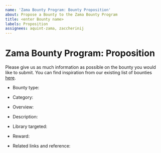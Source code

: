 ```yaml
---
name: 'Zama Bounty Program: Bounty Proposition'
about: Propose a Bounty to the Zama Bounty Program
title: <enter Bounty name>
labels: Proposition
assignees: aquint-zama, zaccherinij
---
```


# **Zama Bounty Program: Proposition**

Please give us as much information as possible on the bounty you would like to submit. You can find inspiration from our existing list of bounties [here](https://github.com/zama-ai/bounty-program/tree/main/Bounties).


<!-- Propose a bounty type: `easy_bounty`, `major_bounty`, `moonshot_bounty` -->
- Bounty type:

<!-- Propose a Category: `Application`, `Engineering`, `FPGA`,  `Machine_learning`, `Research` -->
- Category:

<!-- Propose an overview: Short description of your proposition -->
- Overview:

<!-- Propose a Description: Complete and detailed description of your proposition -->
- Description:

<!-- Library targeted (multiple choices possible) `TFHE-rs`, `Concrete`, `Concrete-ML` -->
- Library targeted:

<!-- Give an estimate of the reward value of your bounty (will be later validated by Zama) -->
- Reward:

<!-- Give any links that could help solve your bounty (papers, articles, existing implementation…) -->
- Related links and reference:
